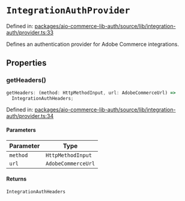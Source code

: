 # `IntegrationAuthProvider`

Defined in: [packages/aio-commerce-lib-auth/source/lib/integration-auth/provider.ts:33](https://github.com/adobe/aio-commerce-sdk/blob/b828858b2e024cee9599e664761b0da5b22f0cd1/packages/aio-commerce-lib-auth/source/lib/integration-auth/provider.ts#L33)

Defines an authentication provider for Adobe Commerce integrations.

## Properties

### getHeaders()

```ts
getHeaders: (method: HttpMethodInput, url: AdobeCommerceUrl) =>
  IntegrationAuthHeaders;
```

Defined in: [packages/aio-commerce-lib-auth/source/lib/integration-auth/provider.ts:34](https://github.com/adobe/aio-commerce-sdk/blob/b828858b2e024cee9599e664761b0da5b22f0cd1/packages/aio-commerce-lib-auth/source/lib/integration-auth/provider.ts#L34)

#### Parameters

| Parameter | Type               |
| --------- | ------------------ |
| `method`  | `HttpMethodInput`  |
| `url`     | `AdobeCommerceUrl` |

#### Returns

`IntegrationAuthHeaders`
